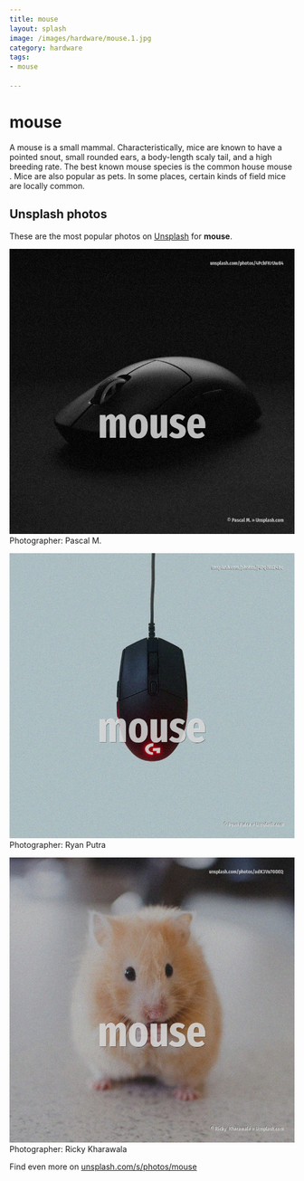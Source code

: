 ```yaml
---
title: mouse
layout: splash
image: /images/hardware/mouse.1.jpg
category: hardware
tags:
- mouse

---
```

# mouse

A mouse  is a small mammal.
Characteristically, mice are known to have a pointed snout, small rounded ears, a body-length scaly 
tail, and a high breeding rate.
The best known mouse species is the common house mouse .
Mice are also popular as pets.
In some places, certain kinds of field mice are locally common.

 
## Unsplash photos
These are the most popular photos on [Unsplash](https://unsplash.com) for **mouse**.
 
![mouse](/images/hardware/mouse.1.jpg)
Photographer:  Pascal M.
 
![mouse](/images/hardware/mouse.2.jpg)
Photographer:  Ryan Putra
 
![mouse](/images/hardware/mouse.3.jpg)
Photographer:  Ricky  Kharawala
 
Find even more on [unsplash.com/s/photos/mouse](https://unsplash.com/s/photos/mouse)
 
